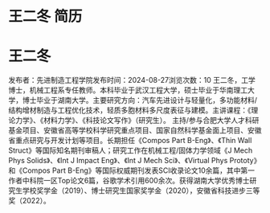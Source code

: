 # 王二冬 简历

# 王二冬
发布者：先进制造工程学院发布时间：2024-08-27浏览次数：10
王二冬，工学博士，机械工程系专任教师。本科毕业于武汉工程大学，硕士毕业于华南理工大学，博士毕业于湖南大学。主要研究方向：汽车先进设计与轻量化，多功能材料/结构增材制造与工程优化技术，轻质多胞材料多尺度表征与建模。主讲课程：《理论力学》、《材料力学》、《科技论文写作》（研究生）。
主持/参与合肥大学人才科研基金项目、安徽省高等学校科学研究重点项目、国家自然科学基金面上项目、安徽省重点研究与开发计划等项目。长期担任《Compos Part B-Eng》、《Thin Wall Struct》等国际知名期刊审稿人；研究工作在机械工程/固体力学领域《J Mech Phys Solids》、《Int J Impact Eng》、《Int J Mech Sci》、《Virtual Phys Prototy》和《Compos Part B-Eng》等国际权威期刊发表SCI收录论文10余篇，其中第一作者中科院一区Top论文6篇，谷歌学术引用600余次。获得湖南大学优秀博士研究生学校奖学金（2019）、博士研究生国家奖学金（2020），安徽省科技进步三等奖（2022）。
